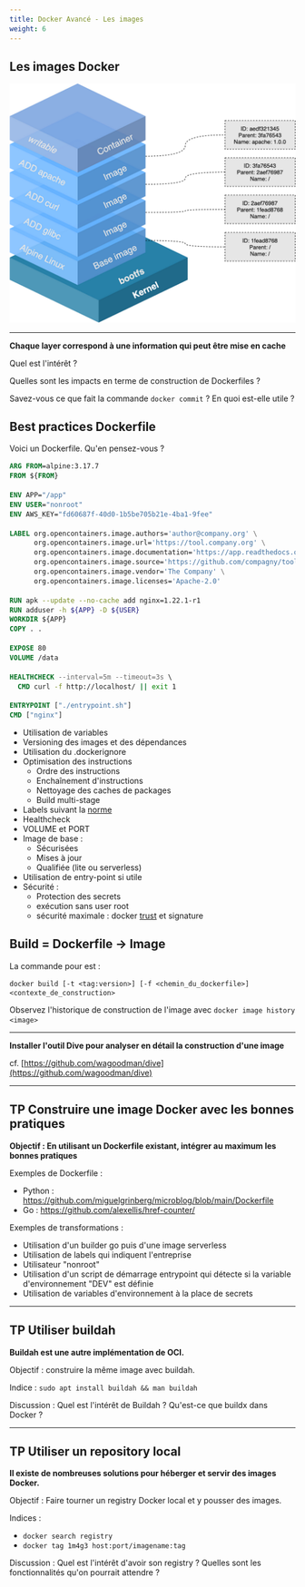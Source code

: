 ```yaml
---
title: Docker Avancé - Les images 
weight: 6
---
```


## Les images Docker

![](../../static/img/docker/docker-image-layers.png)

---  

**Chaque layer correspond à une information qui peut être mise en cache**

Quel est l'intérêt ? 

Quelles sont les impacts en terme de construction de Dockerfiles ?

Savez-vous ce que fait la commande `docker commit` ? En quoi est-elle utile ? 

## Best practices Dockerfile 

Voici un Dockerfile. Qu'en pensez-vous ? 

```Dockerfile
ARG FROM=alpine:3.17.7
FROM ${FROM} 

ENV APP="/app"
ENV USER="nonroot"
ENV AWS_KEY="fd60687f-40d0-1b5be705b21e-4ba1-9fee"

LABEL org.opencontainers.image.authors='author@company.org' \
      org.opencontainers.image.url='https://tool.company.org' \
      org.opencontainers.image.documentation='https://app.readthedocs.org' \
      org.opencontainers.image.source='https://github.com/compagny/tool' \
      org.opencontainers.image.vendor='The Company' \
      org.opencontainers.image.licenses='Apache-2.0'
      
RUN apk --update --no-cache add nginx=1.22.1-r1
RUN adduser -h ${APP} -D ${USER}
WORKDIR ${APP}
COPY . .

EXPOSE 80
VOLUME /data

HEALTHCHECK --interval=5m --timeout=3s \
  CMD curl -f http://localhost/ || exit 1

ENTRYPOINT ["./entrypoint.sh"]
CMD ["nginx"]

```

- Utilisation de variables
- Versioning des images et des dépendances
- Utilisation du .dockerignore
- Optimisation des instructions
  - Ordre des instructions
  - Enchaînement d'instructions
  - Nettoyage des caches de packages
  - Build multi-stage  
- Labels suivant la [norme](https://github.com/opencontainers/image-spec/blob/main/annotations.md)
- Healthcheck
- VOLUME et PORT
- Image de base :
  - Sécurisées
  - Mises à jour
  - Qualifiée (lite ou serverless)
- Utilisation de entry-point si utile
- Sécurité : 
  - Protection des secrets
  - exécution sans user root
  - sécurité maximale : docker [trust](https://docs.docker.com/engine/security/trust/) et signature


## Build = Dockerfile -> Image

La commande pour est :

```shell
docker build [-t <tag:version>] [-f <chemin_du_dockerfile>] <contexte_de_construction>
```

Observez l'historique de construction de l'image avec `docker image history <image>`

---

**Installer l'outil Dive pour analyser en détail la construction d'une image**

cf. [https://github.com/wagoodman/dive](https://github.com/wagoodman/dive)

---

## TP Construire une image Docker avec les bonnes pratiques

**Objectif : En utilisant un Dockerfile existant, intégrer au maximum les bonnes pratiques** 

Exemples de Dockerfile : 
- Python : https://github.com/miguelgrinberg/microblog/blob/main/Dockerfile
- Go : https://github.com/alexellis/href-counter/

Exemples de transformations : 
- Utilisation d'un builder go puis d'une image serverless
- Utilisation de labels qui indiquent l'entreprise 
- Utilisateur "nonroot" 
- Utilisation d'un script de démarrage entrypoint qui détecte si la variable d'environnement "DEV" est définie
- Utilisation de variables d'environnement à la place de secrets

--- 

## TP Utiliser buildah 

**Buildah est une autre implémentation de OCI.**

Objectif : construire la même image avec buildah.

Indice : `sudo apt install buildah && man buildah`

Discussion : Quel est l'intérêt de Buildah ? Qu'est-ce que buildx dans Docker ?

--- 


## TP Utiliser un repository local 

**Il existe de nombreuses solutions pour héberger et servir des images Docker.**

Objectif : Faire tourner un registry Docker local et y pousser des images.

Indices : 
- `docker search registry`
- `docker tag 1m4g3 host:port/imagename:tag`

Discussion : Quel est l'intérêt d'avoir son registry ? Quelles sont les fonctionnalités qu'on pourrait attendre ? 